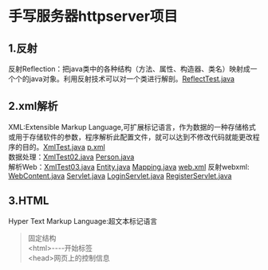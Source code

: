 ﻿# 手写服务器httpserver项目
## 1.反射
反射Reflection：把java类中的各种结构（方法、属性、构造器、类名）映射成一个个的java对象。利用反射技术可以对一个类进行解剖。[ReflectTest.java](Code/Code5/ReflectTest.java)

## 2.xml解析
XML:Extensible Markup Language,可扩展标记语言，作为数据的一种存储格式或用于存储软件的参数，程序解析此配置文件，就可以达到不修改代码就能更改程序的目的。[XmlTest.java](Code/Code5/XmlTest.java)  [p.xml](Code/Code5/p.xml)  
数据处理：[XmlTest02.java](Code/Code5/XmlTest02.java)  [Person.java](Code/Code5/Person.java)   
解析Web：[XmlTest03.java](Code/Code5/XmlTest03.java)  [Entity.java](Code/Code5/Entity.java)  [Mapping.java](Code/Code5/Mapping.java) [web.xml](Code/Code5/web.xml)
反射webxml: [WebContent.java](Code/Code5/WebContent.java)  [Servlet.java](Code/Code5/Servlet.java)  [LoginServlet.java](Code/Code5/LoginServlet.java)  [RegisterServlet.java](Code/Code5/RegisterServlet.java)

## 3.HTML
Hyper Text Markup Language:超文本标记语言
> 固定结构  
> \<html>----开始标签  
> \<head>网页上的控制信息 <title> 页面标题  
> \</title></head>  
> \<body>页面显示的内容</body>  
> \</html>----结束标签  
[login.html](Code/Code5/login.html)

## 4.HTTP协议
超文本传输协议：Hyper Text Transfer Protocol,是互联网山应用最为广泛的网络协议。  
> 请求协议
- 请求行：方法（GET/POST）、url、协议/版本；GET在URL后面直接带请求参数，POST请求头下空一行再带请求参数
- 请求头：
- 请求正文：  

> 响应协议
- 响应行：协议/版本、状态码（200-成功，404-未找到）、状态描述
- 响应头：
- 响应正文：  
 浏览器测试工具插件： FireFox浏览器插件Rester

## 5.手写服务器
- 创建ServerSocket；建立连接获取Socket；通过输入流获取请求协议 [Server01.java](Code/Code5/Server01.java)
- 返回响应的内容：准备内容；获取字节数的长度；拼接响应协议；使用输出流输出 [Server02.java](Code/Code5/Server02.java)
- 封装响应信息Response：动态添加内容print；累加字节数的长度；根据状态码凭借响应头协议；根据状态码统一推送出去；调用处动态调用print+传入状态码推送
[Server03.java](Code/Code5/Server03.java)  [Response.java](Code/Code5/Response.java)
- Request 通过分解字符串获取method URL和请求参数，POST请求参数可能在请求体中还存在 [Request.java](Code/Code5/Request.java)   [Server04.java](Code/Code5/Server04.java)
- Request 通过Map封装请求参数 两个方法，考虑一个参数多个值和中文[Request02.java](Code/Code5/Request02.java)   [Server05.java](Code/Code5/Server05.java)
- Servlet将业务代码解耦到对应的业务类中（具体的Servlet）
- 整合配置文件：根据配置文件动态的读取类名，再进行反射获取具体的Servlet来处理业务
- Dispatcher加入了多线程，可以同时处理多个请求，使用的是短连接  
[project1](Code/Code5/project1)  [project2](Code/Code5/project2)




